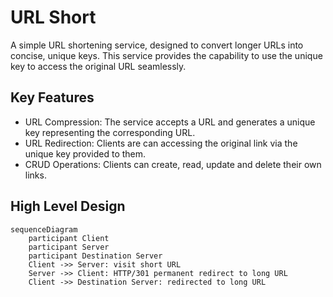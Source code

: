 # URL Short
A simple URL shortening service, designed to convert longer URLs into concise, unique keys. This service provides the capability to use the unique key to access the original URL seamlessly.

## Key Features
- URL Compression: The service accepts a URL and generates a unique key representing the corresponding URL.
- URL Redirection: Clients are can accessing the original link via the unique key provided to them.
- CRUD Operations: Clients can create, read, update and delete their own links.

## High Level Design
```mermaid
sequenceDiagram
    participant Client
    participant Server
    participant Destination Server
    Client ->> Server: visit short URL
    Server ->> Client: HTTP/301 permanent redirect to long URL
    Client ->> Destination Server: redirected to long URL
```

